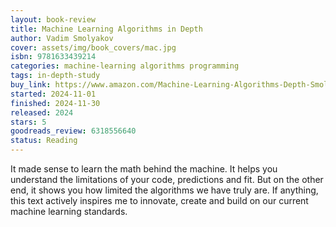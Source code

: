 ```yaml
---
layout: book-review
title: Machine Learning Algorithms in Depth
author: Vadim Smolyakov
cover: assets/img/book_covers/mac.jpg
isbn: 9781633439214
categories: machine-learning algorithms programming
tags: in-depth-study
buy_link: https://www.amazon.com/Machine-Learning-Algorithms-Depth-Smolyakov/dp/1633439216
started: 2024-11-01
finished: 2024-11-30
released: 2024
stars: 5
goodreads_review: 6318556640
status: Reading
---
```


It made sense to learn the math behind the machine. It helps you understand the limitations of your code, predictions and fit. But on the other end, it shows you how limited the algorithms we have truly are. If anything, this text actively inspires me to innovate, create and build on our current machine learning standards.